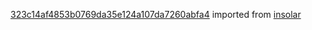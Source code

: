 [323c14af4853b0769da35e124a107da7260abfa4](https://github.com/insolar/insolar/commit/323c14af4853b0769da35e124a107da7260abfa4) imported from [insolar](https://github.com/insolar/insolar)
